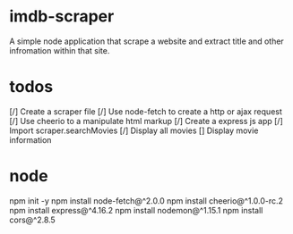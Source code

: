 # imdb-scraper
 A simple node application that scrape a website and extract title and other infromation within that site.

# todos
[/] Create a scraper file
    [/] Use node-fetch to create a http or ajax request
    [/] Use cheerio to a manipulate html markup
[/] Create a express js app
    [/] Import scraper.searchMovies
    [/] Display all movies
    [] Display movie information

# node
npm init -y
npm install node-fetch@^2.0.0
npm install cheerio@^1.0.0-rc.2
npm install express@^4.16.2
npm install nodemon@^1.15.1
npm install cors@^2.8.5